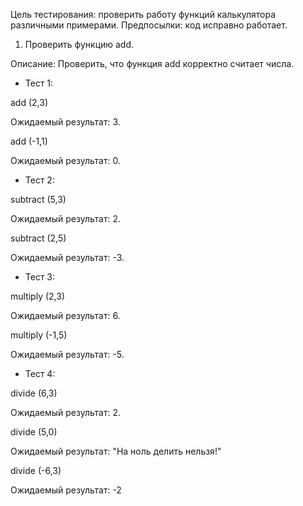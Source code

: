 Цель тестирования: проверить работу функций калькулятора различными примерами.
Предпосылки: код исправно работает.

1. Проверить функцию add.

Описание: Проверить, что функция add корректно считает числа.

 - Тест 1:

add (2,3)

Ожидаемый результат: 3.

add (-1,1)

Ожидаемый результат: 0.

 - Тест 2:

subtract (5,3)

Ожидаемый результат: 2.

subtract (2,5)

Ожидаемый результат: -3.

 - Тест 3:

multiply (2,3)

Ожидаемый результат: 6.

multiply (-1,5)

Ожидаемый результат: -5.

 - Тест 4:

divide (6,3)

Ожидаемый результат: 2.

divide (5,0)

Ожидаемый результат: "На ноль делить нельзя!"

divide (-6,3)

Ожидаемый результат: -2
